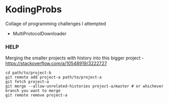 # KodingProbs
Collage of programming challenges I attempted
- MultiProtocolDownloader


### HELP
Merging the smaller projects with history into this bigger project - https://stackoverflow.com/a/10548919/3222727



```
cd path/to/project-b
git remote add project-a path/to/project-a
git fetch project-a
git merge --allow-unrelated-histories project-a/master # or whichever branch you want to merge
git remote remove project-a
```
